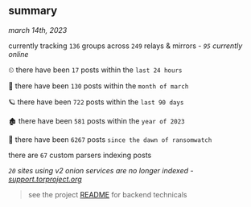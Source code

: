 
## summary
_march 14th, 2023_

currently tracking `136` groups across `249` relays & mirrors - _`95` currently online_

⏲ there have been `17` posts within the `last 24 hours`

🦈 there have been `130` posts within the `month of march`

🪐 there have been `722` posts within the `last 90 days`

🏚 there have been `581` posts within the `year of 2023`

🦕 there have been `6267` posts `since the dawn of ransomwatch`

there are `67` custom parsers indexing posts

_`20` sites using v2 onion services are no longer indexed - [support.torproject.org](https://support.torproject.org/onionservices/v2-deprecation/)_

> see the project [README](https://github.com/joshhighet/ransomwatch#ransomwatch--) for backend technicals
